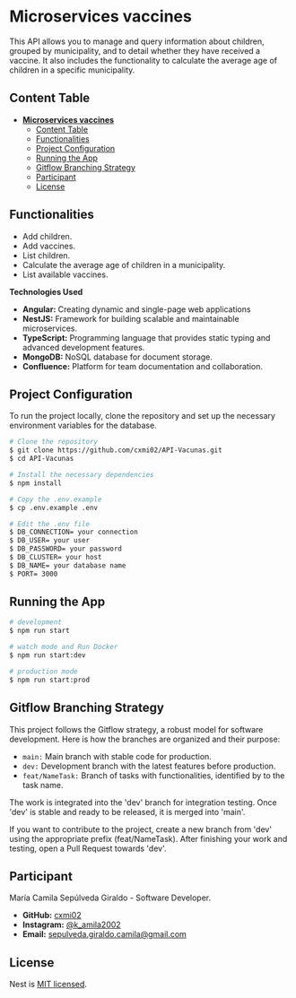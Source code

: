 # **Microservices vaccines**

This API allows you to manage and query information about children, grouped by municipality, and to detail whether they have received a vaccine. It also includes the functionality to calculate the average age of children in a specific municipality.

## Content Table

- [**Microservices vaccines**](#microservices-vaccines)
  - [Content Table](#content-table)
  - [Functionalities](#functionalities)
  - [Project Configuration](#project-configuration)
  - [Running the App](#running-the-app)
  - [Gitflow Branching Strategy](#gitflow-branching-strategy)
  - [Participant](#participant)
  - [License](#license)


## Functionalities

* Add children.
* Add vaccines.
* List children.
* Calculate the average age of children in a municipality.
* List available vaccines.

**Technologies Used**
* **Angular:** Creating dynamic and single-page web applications
* **NestJS:** Framework for building scalable and maintainable microservices.
* **TypeScript:** Programming language that provides static typing and advanced development features.
* **MongoDB:** NoSQL database for document storage.
* **Confluence:** Platform for team documentation and collaboration.


## Project Configuration

To run the project locally, clone the repository and set up the necessary environment variables for the database.

```bash
# Clone the repository
$ git clone https://github.com/cxmi02/API-Vacunas.git
$ cd API-Vacunas

# Install the necessary dependencies
$ npm install

# Copy the .env.example
$ cp .env.example .env

# Edit the .env file
$ DB_CONNECTION= your connection
$ DB_USER= your user
$ DB_PASSWORD= your password
$ DB_CLUSTER= your host
$ DB_NAME= your database name
$ PORT= 3000
```

## Running the App

```bash
# development
$ npm run start

# watch mode and Run Docker
$ npm run start:dev

# production mode
$ npm run start:prod
```

## Gitflow Branching Strategy

This project follows the Gitflow strategy, a robust model for software development. Here is how the branches are organized and their purpose:

* `main:` Main branch with stable code for production. 
* `dev:` Development branch with the latest features before production. 
* `feat/NameTask:` Branch of tasks with functionalities, identified by to the task name.

The work is integrated into the 'dev' branch for integration testing. Once 'dev' is stable and ready to be released, it is merged into 'main'.

If you want to contribute to the project, create a new branch from 'dev' using the appropriate prefix (feat/NameTask). After finishing your work and testing, open a Pull Request towards 'dev'.

## Participant

María Camila Sepúlveda Giraldo - Software Developer.

* **GitHub:** [cxmi02](https://github.com/cxmi02)
* **Instagram:** [@k_amila2002](https://www.instagram.com/k_amila2002/)
* **Email:** sepulveda.giraldo.camila@gmail.com

## License

Nest is [MIT licensed](https://github.com/nestjs/nest/blob/master/LICENSE).
